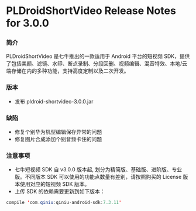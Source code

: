 # PLDroidShortVideo Release Notes for 3.0.0

### 简介

PLDroidShortVideo 是七牛推出的一款适用于 Android 平台的短视频 SDK，提供了包括美颜、滤镜、水印、断点录制、分段回删、视频编辑、混音特效、本地/云端存储在内的多种功能，支持高度定制以及二次开发。

### 版本

* 发布 pldroid-shortvideo-3.0.0.jar

### 缺陷

* 修复个别华为机型编辑保存异常的问题
* 修复图片合成添加个别音频卡住的问题

### 注意事项
* 七牛短视频 SDK 自 v3.0.0 版本起, 划分为精简版、基础版、进阶版、专业版。不同版本 SDK 可以使用的功能点数量有差别，请按照购买的 License 版本使用对应的短视频 SDK 版本。
* 上传 SDK 的依赖需要更新到如下版本：

```java
compile 'com.qiniu:qiniu-android-sdk:7.3.11'
```